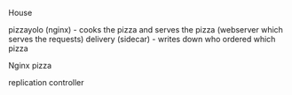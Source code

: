 House

 pizzayolo (nginx)  - cooks the pizza and serves the pizza (webserver which serves the requests)
 delivery (sidecar) - writes down who ordered which pizza
 

Nginx pizza

replication controller